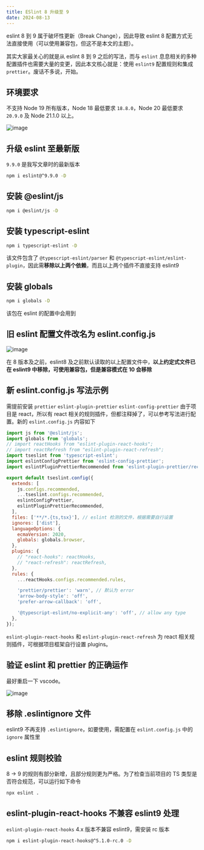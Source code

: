 ```yaml
---
title: ESlint 8 升级至 9
date: 2024-08-13
---
```


eslint 8 到 9 属于破坏性更新（Break Change），因此导致 eslint 8 配置方式无法直接使用（可以使用兼容包，但这不是本文的主题）。

其实大家最关心的就是从 eslint 8 到 9 之后的写法，而与 `eslint` 息息相关的多种配置插件也需要大量的变更，因此本文核心就是：使用 `eslint9` 配置规则和集成 `prettier`。废话不多说，开始。

## 环境要求

不支持 Node 19 所有版本，Node 18 最低要求 `18.8.0`，Node 20 最低要求 `20.9.0` 及 Node 21.1.0 以上。

![image](https://jsonq.top/cdn-static/2025/02/25/1740465682578-45remhzb.png)

## 升级 eslint 至最新版

`9.9.0` 是我写文章时的最新版本

```bash
npm i eslint@^9.9.0 -D
```

## 安装 @eslint/js

```bash
npm i @eslint/js -D
```

## 安装 typescript-eslint

```bash
npm i typescript-eslint -D
```

该文件包含了 `@typescript-eslint/parser` 和 `@typescript-eslint/eslint-plugin`，因此需**移除以上两个依赖**，而且以上两个插件不直接支持 eslint9

## 安装 globals

```bash
npm i globals -D
```

该包在 eslint 的配置中会用到

## 旧 eslint 配置文件改名为 eslint.config.js

![image](https://jsonq.top/cdn-static/2025/02/25/1740465682741-dcgggutn.png)

在 8 版本及之前，eslint8 及之前默认读取的以上配置文件中，**以上约定式文件已在 eslint9 中移除，可使用兼容包，但是兼容模式在 10 会移除**

## 新 eslint.config.js 写法示例

需提前安装 `prettier` `eslint-plugin-prettier` `eslint-config-prettier` 由于项目是 react，所以有 react 相关的规则插件，但都注释掉了，可以参考写法进行配置。新的 `eslint.config.js` 内容如下

```js
import js from '@eslint/js';
import globals from 'globals';
// import reactHooks from "eslint-plugin-react-hooks";
// import reactRefresh from "eslint-plugin-react-refresh";
import tseslint from 'typescript-eslint';
import eslintConfigPrettier from 'eslint-config-prettier';
import eslintPluginPrettierRecommended from 'eslint-plugin-prettier/recommended';

export default tseslint.config({
  extends: [
    js.configs.recommended,
    ...tseslint.configs.recommended,
    eslintConfigPrettier,
    eslintPluginPrettierRecommended,
  ],
  files: ['**/*.{ts,tsx}'], // eslint 检测的文件，根据需要自行设置
  ignores: ['dist'],
  languageOptions: {
    ecmaVersion: 2020,
    globals: globals.browser,
  },
  plugins: {
    // "react-hooks": reactHooks,
    // "react-refresh": reactRefresh,
  },
  rules: {
    ...reactHooks.configs.recommended.rules,

    'prettier/prettier': 'warn', // 默认为 error
    'arrow-body-style': 'off',
    'prefer-arrow-callback': 'off',

    '@typescript-eslint/no-explicit-any': 'off', // allow any type
  },
});
```

`eslint-plugin-react-hooks` 和 `eslint-plugin-react-refresh` 为 react 相关规则插件，可根据项目框架自行设置 plugins。

## 验证 eslint 和 prettier 的正确运作

最好重启一下 vscode。

![image](https://jsonq.top/cdn-static/2025/02/25/1740465682832-tlgg3079.png)

## 移除 .eslintignore 文件

eslint9 不再支持 `.eslintignore`，如要使用，需配置在 `eslint.config.js` 中的 `ignore` 属性里

## eslint 规则校验

8 -> 9 的规则有部分新增，且部分规则更为严格。为了检查当前项目的 TS 类型是否符合规范，可以运行如下命令

```bash
npx eslint .
```

## eslint-plugin-react-hooks 不兼容 eslint9 处理

`eslint-plugin-react-hooks` 4.x 版本不兼容 eslint9，需安装 rc 版本

```bash
npm i eslint-plugin-react-hooks@^5.1.0-rc.0 -D
```
